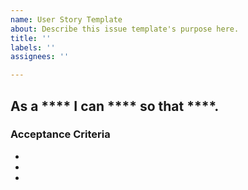 ```yaml
---
name: User Story Template
about: Describe this issue template's purpose here.
title: ''
labels: ''
assignees: ''

---
```


## As a **** I can **** so that ****.

### Acceptance Criteria

- 
- 
-
